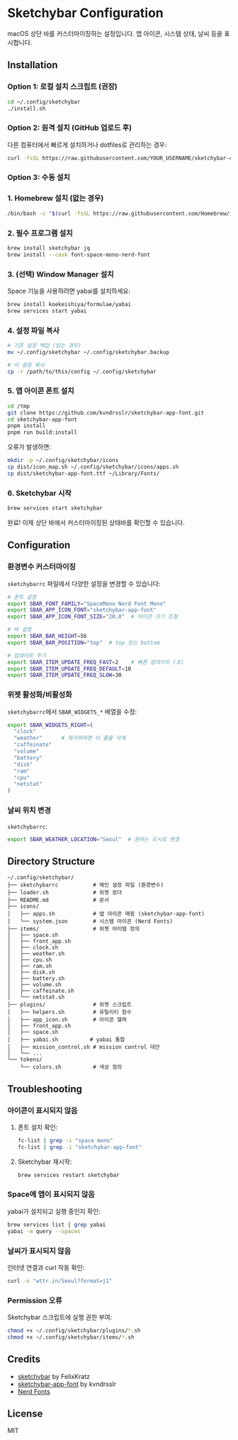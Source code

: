 # Sketchybar Configuration

macOS 상단 바를 커스터마이징하는 설정입니다. 앱 아이콘, 시스템 상태, 날씨 등을 표시합니다.

## Installation

### Option 1: 로컬 설치 스크립트 (권장)

```bash
cd ~/.config/sketchybar
./install.sh
```

### Option 2: 원격 설치 (GitHub 업로드 후)

다른 컴퓨터에서 빠르게 설치하거나 dotfiles로 관리하는 경우:

```bash
curl -fsSL https://raw.githubusercontent.com/YOUR_USERNAME/sketchybar-config/master/install.sh | bash
```

### Option 3: 수동 설치

### 1. Homebrew 설치 (없는 경우)

```bash
/bin/bash -c "$(curl -fsSL https://raw.githubusercontent.com/Homebrew/install/HEAD/install.sh)"
```

### 2. 필수 프로그램 설치

```bash
brew install sketchybar jq
brew install --cask font-space-mono-nerd-font
```

### 3. (선택) Window Manager 설치

Space 기능을 사용하려면 yabai를 설치하세요:

```bash
brew install koekeishiya/formulae/yabai
brew services start yabai
```

### 4. 설정 파일 복사

```bash
# 기존 설정 백업 (있는 경우)
mv ~/.config/sketchybar ~/.config/sketchybar.backup

# 이 설정 복사
cp -r /path/to/this/config ~/.config/sketchybar
```

### 5. 앱 아이콘 폰트 설치

```bash
cd /tmp
git clone https://github.com/kvndrsslr/sketchybar-app-font.git
cd sketchybar-app-font
pnpm install
pnpm run build:install
```

오류가 발생하면:

```bash
mkdir -p ~/.config/sketchybar/icons
cp dist/icon_map.sh ~/.config/sketchybar/icons/apps.sh
cp dist/sketchybar-app-font.ttf ~/Library/Fonts/
```

### 6. Sketchybar 시작

```bash
brew services start sketchybar
```

완료! 이제 상단 바에서 커스터마이징된 상태바를 확인할 수 있습니다.

## Configuration

### 환경변수 커스터마이징

`sketchybarrc` 파일에서 다양한 설정을 변경할 수 있습니다:

```bash
# 폰트 설정
export SBAR_FONT_FAMILY="SpaceMono Nerd Font Mono"
export SBAR_APP_ICON_FONT="sketchybar-app-font"
export SBAR_APP_ICON_FONT_SIZE="20.0"  # 아이콘 크기 조절

# 바 설정
export SBAR_BAR_HEIGHT=56
export SBAR_BAR_POSITION="top"  # top 또는 bottom

# 업데이트 주기
export SBAR_ITEM_UPDATE_FREQ_FAST=2    # 빠른 업데이트 (초)
export SBAR_ITEM_UPDATE_FREQ_DEFAULT=10
export SBAR_ITEM_UPDATE_FREQ_SLOW=30
```

### 위젯 활성화/비활성화

`sketchybarrc`에서 `SBAR_WIDGETS_*` 배열을 수정:

```bash
export SBAR_WIDGETS_RIGHT=(
  "clock"
  "weather"      # 제거하려면 이 줄을 삭제
  "caffeinate"
  "volume"
  "battery"
  "disk"
  "ram"
  "cpu"
  "netstat"
)
```

### 날씨 위치 변경

`sketchybarrc`:

```bash
export SBAR_WEATHER_LOCATION="Seoul"  # 원하는 도시로 변경
```

## Directory Structure

```
~/.config/sketchybar/
├── sketchybarrc           # 메인 설정 파일 (환경변수)
├── loader.sh              # 위젯 로더
├── README.md              # 문서
├── icons/
│   ├── apps.sh            # 앱 아이콘 매핑 (sketchybar-app-font)
│   └── system.json        # 시스템 아이콘 (Nerd Fonts)
├── items/                 # 위젯 아이템 정의
│   ├── space.sh
│   ├── front_app.sh
│   ├── clock.sh
│   ├── weather.sh
│   ├── cpu.sh
│   ├── ram.sh
│   ├── disk.sh
│   ├── battery.sh
│   ├── volume.sh
│   ├── caffeinate.sh
│   └── netstat.sh
├── plugins/               # 위젯 스크립트
│   ├── helpers.sh         # 유틸리티 함수
│   ├── app_icon.sh        # 아이콘 헬퍼
│   ├── front_app.sh
│   ├── space.sh
│   ├── yabai.sh          # yabai 통합
│   ├── mission_control.sh # mission control 대안
│   └── ...
└── tokens/
    └── colors.sh          # 색상 정의
```

## Troubleshooting

### 아이콘이 표시되지 않음

1. 폰트 설치 확인:
   ```bash
   fc-list | grep -i "space mono"
   fc-list | grep -i "sketchybar-app-font"
   ```

2. Sketchybar 재시작:
   ```bash
   brew services restart sketchybar
   ```

### Space에 앱이 표시되지 않음

yabai가 설치되고 실행 중인지 확인:
```bash
brew services list | grep yabai
yabai -m query --spaces
```

### 날씨가 표시되지 않음

인터넷 연결과 curl 작동 확인:
```bash
curl -s "wttr.in/Seoul?format=j1"
```

### Permission 오류

Sketchybar 스크립트에 실행 권한 부여:
```bash
chmod +x ~/.config/sketchybar/plugins/*.sh
chmod +x ~/.config/sketchybar/items/*.sh
```

## Credits

- [sketchybar](https://github.com/FelixKratz/SketchyBar) by FelixKratz
- [sketchybar-app-font](https://github.com/kvndrsslr/sketchybar-app-font) by kvndrsslr
- [Nerd Fonts](https://www.nerdfonts.com/)

## License

MIT

